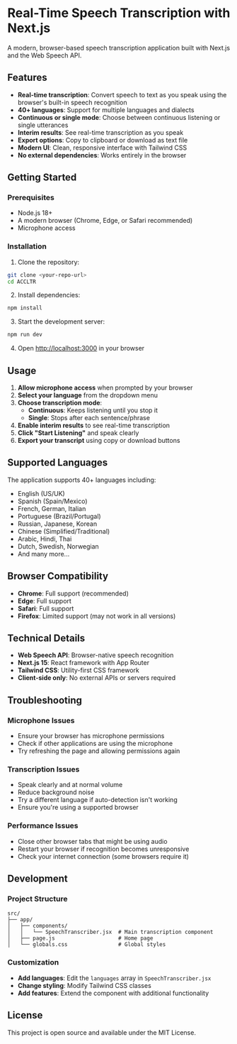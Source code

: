 # Real-Time Speech Transcription with Next.js

A modern, browser-based speech transcription application built with Next.js and the Web Speech API.

## Features

- **Real-time transcription**: Convert speech to text as you speak using the browser's built-in speech recognition
- **40+ languages**: Support for multiple languages and dialects
- **Continuous or single mode**: Choose between continuous listening or single utterances
- **Interim results**: See real-time transcription as you speak
- **Export options**: Copy to clipboard or download as text file
- **Modern UI**: Clean, responsive interface with Tailwind CSS
- **No external dependencies**: Works entirely in the browser

## Getting Started

### Prerequisites

- Node.js 18+ 
- A modern browser (Chrome, Edge, or Safari recommended)
- Microphone access

### Installation

1. Clone the repository:
```bash
git clone <your-repo-url>
cd ACCLTR
```

2. Install dependencies:
```bash
npm install
```

3. Start the development server:
```bash
npm run dev
```

4. Open [http://localhost:3000](http://localhost:3000) in your browser

## Usage

1. **Allow microphone access** when prompted by your browser
2. **Select your language** from the dropdown menu
3. **Choose transcription mode**:
   - **Continuous**: Keeps listening until you stop it
   - **Single**: Stops after each sentence/phrase
4. **Enable interim results** to see real-time transcription
5. **Click "Start Listening"** and speak clearly
6. **Export your transcript** using copy or download buttons

## Supported Languages

The application supports 40+ languages including:

- English (US/UK)
- Spanish (Spain/Mexico)
- French, German, Italian
- Portuguese (Brazil/Portugal)
- Russian, Japanese, Korean
- Chinese (Simplified/Traditional)
- Arabic, Hindi, Thai
- Dutch, Swedish, Norwegian
- And many more...

## Browser Compatibility

- **Chrome**: Full support (recommended)
- **Edge**: Full support
- **Safari**: Full support
- **Firefox**: Limited support (may not work in all versions)

## Technical Details

- **Web Speech API**: Browser-native speech recognition
- **Next.js 15**: React framework with App Router
- **Tailwind CSS**: Utility-first CSS framework
- **Client-side only**: No external APIs or servers required

## Troubleshooting

### Microphone Issues
- Ensure your browser has microphone permissions
- Check if other applications are using the microphone
- Try refreshing the page and allowing permissions again

### Transcription Issues
- Speak clearly and at normal volume
- Reduce background noise
- Try a different language if auto-detection isn't working
- Ensure you're using a supported browser

### Performance Issues
- Close other browser tabs that might be using audio
- Restart your browser if recognition becomes unresponsive
- Check your internet connection (some browsers require it)

## Development

### Project Structure
```
src/
├── app/
│   ├── components/
│   │   └── SpeechTranscriber.jsx  # Main transcription component
│   ├── page.js                    # Home page
│   └── globals.css                # Global styles
```

### Customization

- **Add languages**: Edit the `languages` array in `SpeechTranscriber.jsx`
- **Change styling**: Modify Tailwind CSS classes
- **Add features**: Extend the component with additional functionality

## License

This project is open source and available under the MIT License.